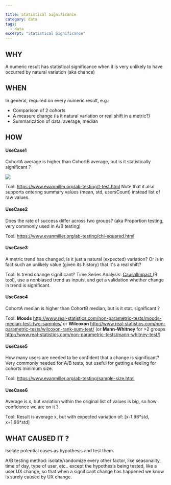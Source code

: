 ```yaml
---

title: Statistical Significance
category: data
tags:
  - data
excerpt: "Statistical Significance"
---
```


## WHY

A numeric result has statistical significance when it is very unlikely to have occurred by natural variation (aka chance)

## WHEN

In general, required on every numeric result, e.g.:

-   Comparison of 2 cohorts
-   A measure change (is it natural variation or real shift in a metric?)
-   Summarization of data: average, median

## HOW

#### UseCase1

CohortA average is higher than CohortB average, but is it statistically significant ?

![](https://cdn-images-1.medium.com/max/1200/1*i5sfOjTv2Id4oNVSKmO66A.png)

Tool: <https://www.evanmiller.org/ab-testing/t-test.html> Note that it also supports entering summary values (mean, std, usersCount) instead list of raw values.

#### UseCase2

Does the rate of success differ across two groups? (aka Proportion testing, very commonly used in A/B testing)

Tool: <https://www.evanmiller.org/ab-testing/chi-squared.html>

#### UseCase3

A metric trend has changed, is it just a natural (expected) variation? Or is in fact such an unlikely value (given its history) that it's a real shift?

Tool: Is trend change significant? Time Series Analysis: [CausalImpact ](https://google.github.io/CausalImpact/CausalImpact.html)(R tool), use a nonbiased trend as inputs, and get a validation whether change in trend is significant.

#### UseCase4

CohortA median is higher than CohortB median, but is it stat. significant ?

Tool: **Moods** http://www.real-statistics.com/non-parametric-tests/moods-median-test-two-samples/ or **Wilcoxon** http://www.real-statistics.com/non-parametric-tests/wilcoxon-rank-sum-test/ (or **Mann-Whitney** for >2 groups http://www.real-statistics.com/non-parametric-tests/mann-whitney-test/) 

#### UseCase5

How many users are needed to be confident that a change is significant? Very commonly needed for A/B tests, but useful for getting a feeling for cohorts minimum size.

Tool: <https://www.evanmiller.org/ab-testing/sample-size.html>

#### UseCase6

Average is x, but variation within the original list of values is big, so how confidence we are on it ?

Tool: Result is average x, but with expected variation of: [x-1.96\*std, x+1.96\*std]

## WHAT CAUSED IT ?

Isolate potential cases as hypothesis and test them.

A/B testing method: isolate/randomize every other factor, like seasonality, time of day, type of user, etc.. except the hypothesis being tested, like a user UX change, so that when a significant change has happened we know is surely caused by UX change.